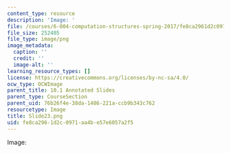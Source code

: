 ```yaml
---
content_type: resource
description: 'Image: '
file: /courses/6-004-computation-structures-spring-2017/fe8ca2961d2c0971aa4be57e6057a2f5_Slide23.png
file_size: 252405
file_type: image/png
image_metadata:
  caption: ''
  credit: ''
  image-alt: ''
learning_resource_types: []
license: https://creativecommons.org/licenses/by-nc-sa/4.0/
ocw_type: OCWImage
parent_title: 10.1 Annotated Slides
parent_type: CourseSection
parent_uid: 76b26f4e-38da-1486-221a-ccb9b343c762
resourcetype: Image
title: Slide23.png
uid: fe8ca296-1d2c-0971-aa4b-e57e6057a2f5
---
```

Image: 